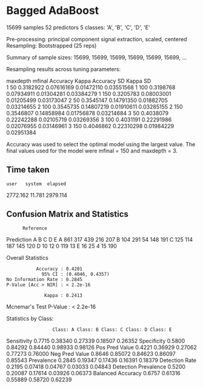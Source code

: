 Bagged AdaBoost 
===============

15699 samples
   52 predictors
    5 classes: 'A', 'B', 'C', 'D', 'E' 

Pre-processing: principal component signal extraction, scaled, centered 
Resampling: Bootstrapped (25 reps) 

Summary of sample sizes: 15699, 15699, 15699, 15699, 15699, 15699, ... 

Resampling results across tuning parameters:

  maxdepth  mfinal  Accuracy   Kappa       Accuracy SD  Kappa SD  
  1          50     0.3182922  0.07616169  0.01472110   0.03551568
  1         100     0.3198768  0.07934911  0.01304281   0.03384279
  1         150     0.3205783  0.08003001  0.01205499   0.03173047
  2          50     0.3545147  0.14791350  0.01882705   0.03214655
  2         100     0.3545735  0.14807219  0.01910611   0.03285155
  2         150     0.3546807  0.14858984  0.01756878   0.03214684
  3          50     0.4038079  0.22242288  0.02105719   0.03269356
  3         100     0.4031191  0.22291986  0.02076955   0.03146961
  3         150     0.4046862  0.22310298  0.01984229   0.02951384

Accuracy was used to select the optimal model using  the largest value.
The final values used for the model were mfinal = 150 and maxdepth = 3. 

Time taken
----------
    user   system  elapsed 
2772.162   11.781 2979.114 


Confusion Matrix and Statistics
-------------------------------

          Reference
Prediction   A   B   C   D   E
         A 861 317 439 216 207
         B 104 291  54 148 191
         C 125 114 187 145 120
         D  10  12   0 119  13
         E  16  25   4  15 190

Overall Statistics
                                          
               Accuracy : 0.4201          
                 95% CI : (0.4046, 0.4357)
    No Information Rate : 0.2845          
    P-Value [Acc > NIR] : < 2.2e-16       
                                          
                  Kappa : 0.2413          
 Mcnemar's Test P-Value : < 2.2e-16       

Statistics by Class:

                     Class: A Class: B Class: C Class: D Class: E
Sensitivity            0.7715  0.38340  0.27339  0.18507  0.26352
Specificity            0.5800  0.84292  0.84440  0.98933  0.98126
Pos Pred Value         0.4221  0.36929  0.27062  0.77273  0.76000
Neg Pred Value         0.8646  0.85072  0.84623  0.86097  0.85543
Prevalence             0.2845  0.19347  0.17436  0.16391  0.18379
Detection Rate         0.2195  0.07418  0.04767  0.03033  0.04843
Detection Prevalence   0.5200  0.20087  0.17614  0.03926  0.06373
Balanced Accuracy      0.6757  0.61316  0.55889  0.58720  0.62239
